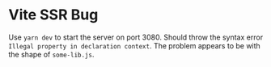 # Vite SSR Bug

Use `yarn dev` to start the server on port 3080. Should throw the syntax error `Illegal property in declaration context`. The problem appears to be with the shape of `some-lib.js`.